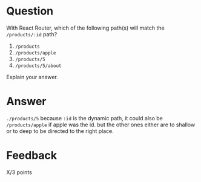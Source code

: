 # Question

With React Router, which of the following path(s) will match the `/products/:id` path?

1. `/products`
2. `/products/apple`
3. `/products/5`
4. `/products/5/about`

Explain your answer.

# Answer

`./products/5` because `:id` is the dynamic path, it could also be `/products/apple` if apple was the id. but the other ones either are to shallow or to deep to be directed to the right place.

# Feedback

X/3 points
